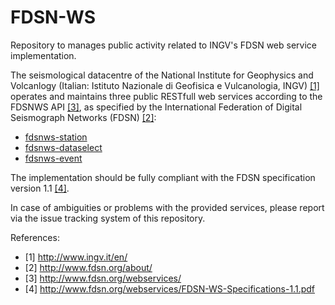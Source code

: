# FDSN-WS

Repository to manages public activity related to INGV's FDSN web service implementation.

The seismological datacentre of the National Institute for Geophysics and Volcanlogy 
(Italian: Istituto Nazionale di Geofisica e Vulcanologia, INGV) [\[1\]](http://www.ingv.it/en/)
operates and maintains three public RESTfull web services according to the 
FDSNWS API [\[3\]](http://www.fdsn.org/webservices/), as specified by the 
International Federation of Digital Seismograph Networks (FDSN) [\[2\]]():

 * [fdsnws-station](http://webservices.rm.ingv.it/fdsnws/station/1/)
 * [fdsnws-dataselect](http://webservices.rm.ingv.it/fdsnws/dataselect/1/)
 * [fdsnws-event](http://webservices.rm.ingv.it/fdsnws/event/1/)

The implementation should be fully compliant with the FDSN specification version 1.1 [\[4\]](http://www.fdsn.org/webservices/FDSN-WS-Specifications-1.1.pdf). 

In case of ambiguities or problems with the provided services, please report via the issue tracking system of this repository.

References:

 * [1] http://www.ingv.it/en/
 * [2] http://www.fdsn.org/about/
 * [3] http://www.fdsn.org/webservices/
 * [4] http://www.fdsn.org/webservices/FDSN-WS-Specifications-1.1.pdf
